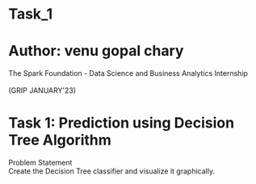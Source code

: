 # Task_1
# Author: venu gopal chary
The Spark Foundation - Data Science and Business Analytics Internship <br><br>
(GRIP JANUARY'23)

# Task 1: Prediction using Decision Tree Algorithm
Problem Statement<br>
Create the Decision Tree classifier and visualize it graphically.
